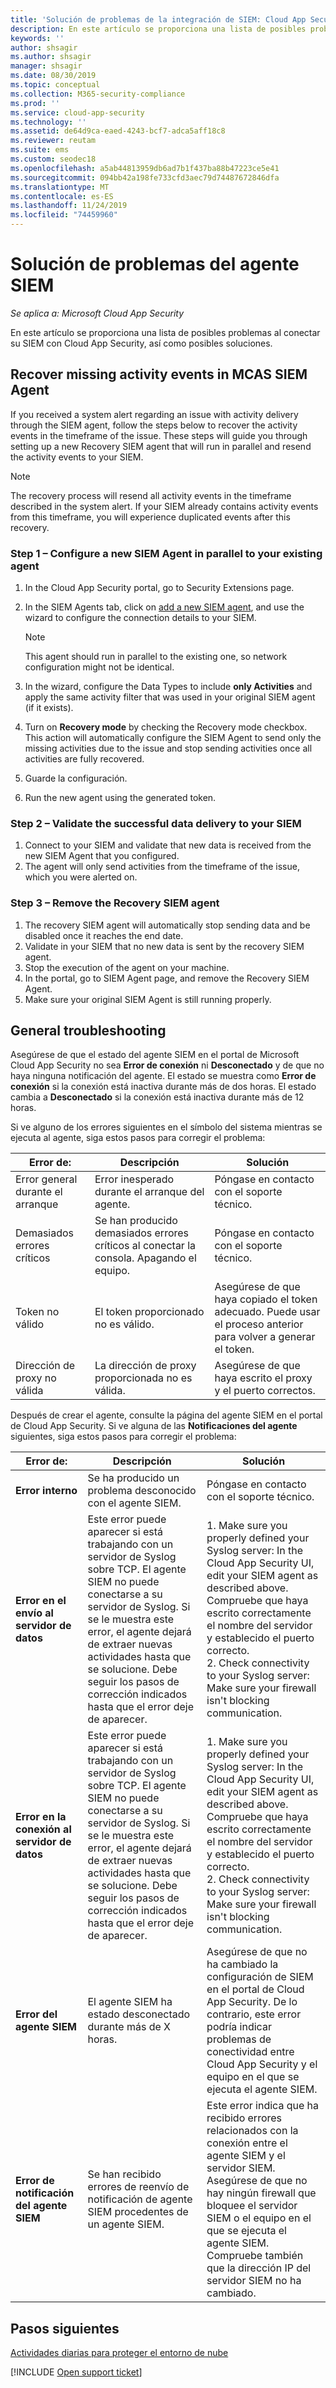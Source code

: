 ```yaml
---
title: 'Solución de problemas de la integración de SIEM: Cloud App Security | Microsoft Docs'
description: En este artículo se proporciona una lista de posibles problemas al conectar su SIEM con Cloud App Security, así como soluciones para cada uno de ellos.
keywords: ''
author: shsagir
ms.author: shsagir
manager: shsagir
ms.date: 08/30/2019
ms.topic: conceptual
ms.collection: M365-security-compliance
ms.prod: ''
ms.service: cloud-app-security
ms.technology: ''
ms.assetid: de64d9ca-eaed-4243-bcf7-adca5aff18c8
ms.reviewer: reutam
ms.suite: ems
ms.custom: seodec18
ms.openlocfilehash: a5ab44813959db6ad7b1f437ba88b47223ce5e41
ms.sourcegitcommit: 094bb42a198fe733cfd3aec79d74487672846dfa
ms.translationtype: MT
ms.contentlocale: es-ES
ms.lasthandoff: 11/24/2019
ms.locfileid: "74459960"
---
```

# <a name="troubleshooting-the-siem-agent"></a>Solución de problemas del agente SIEM

*Se aplica a: Microsoft Cloud App Security*

En este artículo se proporciona una lista de posibles problemas al conectar su SIEM con Cloud App Security, así como posibles soluciones.

## <a name="recover-missing-activity-events-in-mcas-siem-agent"></a>Recover missing activity events in MCAS SIEM Agent 

If you received a system alert regarding an issue with activity delivery through the SIEM agent, follow the steps below to recover the activity events in the timeframe of the issue. These steps will guide you through setting up a new Recovery SIEM agent that will run in parallel and resend the activity events to your SIEM.

>[!NOTE]
>The recovery process will resend all activity events in the timeframe described in the system alert. If your SIEM already contains activity events from this timeframe, you will experience duplicated events after this recovery. 

### <a name="step-1--configure-a-new-siem-agent-in-parallel-to-your-existing-agent"></a>Step 1 – Configure a new SIEM Agent in parallel to your existing agent 
1. In the Cloud App Security portal, go to Security Extensions page.  
2. In the SIEM Agents tab, click on [add a new SIEM agent](siem.md), and use the wizard to configure the connection details to your SIEM. 

    >[!NOTE]
    >This agent should run in parallel to the existing one, so network configuration might not be identical. 

1. In the wizard, configure the Data Types to include **only Activities** and apply the same activity filter that was used in your original SIEM agent (if it exists). 
2. Turn on **Recovery mode** by checking the Recovery mode checkbox. This action will automatically configure the SIEM Agent to send only the missing activities due to the issue and stop sending activities once all activities are fully recovered.
3. Guarde la configuración.
4. Run the new agent using the generated token.


### <a name="step-2--validate-the-successful-data-delivery-to-your-siem"></a>Step 2 – Validate the successful data delivery to your SIEM 
1. Connect to your SIEM and validate that new data is received from the new SIEM Agent that you configured. 
2. The agent will only send activities from the timeframe of the issue, which you were alerted on. 

### <a name="step-3--remove-the-recovery-siem-agent"></a>Step 3 – Remove the Recovery SIEM agent 
1. The recovery SIEM agent will automatically stop sending data and be disabled once it reaches the end date.
2. Validate in your SIEM that no new data is sent by the recovery SIEM agent. 
3. Stop the execution of the agent on your machine. 
4. In the portal, go to SIEM Agent page, and remove the Recovery SIEM Agent. 
5. Make sure your original SIEM Agent is still running properly. 

## <a name="general-troubleshooting"></a>General troubleshooting

Asegúrese de que el estado del agente SIEM en el portal de Microsoft Cloud App Security no sea **Error de conexión** ni **Desconectado** y de que no haya ninguna notificación del agente. El estado se muestra como **Error de conexión** si la conexión está inactiva durante más de dos horas. El estado cambia a **Desconectado** si la conexión está inactiva durante más de 12 horas.

Si ve alguno de los errores siguientes en el símbolo del sistema mientras se ejecuta al agente, siga estos pasos para corregir el problema:

|Error de:|Descripción|Solución|
|----|----|----|
|Error general durante el arranque|Error inesperado durante el arranque del agente.|Póngase en contacto con el soporte técnico.|
|Demasiados errores críticos|Se han producido demasiados errores críticos al conectar la consola. Apagando el equipo.|Póngase en contacto con el soporte técnico.|
|Token no válido|El token proporcionado no es válido.|Asegúrese de que haya copiado el token adecuado. Puede usar el proceso anterior para volver a generar el token.|
|Dirección de proxy no válida|La dirección de proxy proporcionada no es válida.|Asegúrese de que haya escrito el proxy y el puerto correctos.|


Después de crear el agente, consulte la página del agente SIEM en el portal de Cloud App Security. Si ve alguna de las **Notificaciones del agente** siguientes, siga estos pasos para corregir el problema:

|Error de:|Descripción|Solución|
|----|----|----|
|**Error interno**|Se ha producido un problema desconocido con el agente SIEM.|Póngase en contacto con el soporte técnico.|
|**Error en el envío al servidor de datos**|Este error puede aparecer si está trabajando con un servidor de Syslog sobre TCP. El agente SIEM no puede conectarse a su servidor de Syslog.  Si se le muestra este error, el agente dejará de extraer nuevas actividades hasta que se solucione. Debe seguir los pasos de corrección indicados hasta que el error deje de aparecer.|1. Make sure you properly defined your Syslog server: In the Cloud App Security UI, edit your SIEM agent as described above. Compruebe que haya escrito correctamente el nombre del servidor y establecido el puerto correcto. </br>2. Check connectivity to your Syslog server: Make sure your firewall isn't blocking communication.| 
|**Error en la conexión al servidor de datos**| Este error puede aparecer si está trabajando con un servidor de Syslog sobre TCP. El agente SIEM no puede conectarse a su servidor de Syslog.  Si se le muestra este error, el agente dejará de extraer nuevas actividades hasta que se solucione. Debe seguir los pasos de corrección indicados hasta que el error deje de aparecer.|1. Make sure you properly defined your Syslog server: In the Cloud App Security UI, edit your SIEM agent as described above. Compruebe que haya escrito correctamente el nombre del servidor y establecido el puerto correcto. </br>2. Check connectivity to your Syslog server: Make sure your firewall isn't blocking communication.|
|**Error del agente SIEM**|El agente SIEM ha estado desconectado durante más de X horas.|Asegúrese de que no ha cambiado la configuración de SIEM en el portal de Cloud App Security. De lo contrario, este error podría indicar problemas de conectividad entre Cloud App Security y el equipo en el que se ejecuta el agente SIEM.|
|**Error de notificación del agente SIEM**|Se han recibido errores de reenvío de notificación de agente SIEM procedentes de un agente SIEM.|Este error indica que ha recibido errores relacionados con la conexión entre el agente SIEM y el servidor SIEM. Asegúrese de que no hay ningún firewall que bloquee el servidor SIEM o el equipo en el que se ejecuta el agente SIEM. Compruebe también que la dirección IP del servidor SIEM no ha cambiado.|


## <a name="next-steps"></a>Pasos siguientes
  
[Actividades diarias para proteger el entorno de nube](daily-activities-to-protect-your-cloud-environment.md)   

[!INCLUDE [Open support ticket](includes/support.md)]  
  
